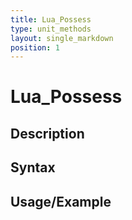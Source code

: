 ```yaml
---
title: Lua_Possess
type: unit_methods
layout: single_markdown
position: 1
---
```


# Lua_Possess

## Description

## Syntax

## Usage/Example


